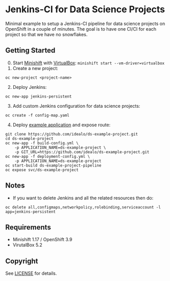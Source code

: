 # Jenkins-CI for Data Science Projects

Minimal example to setup a Jenkins-CI pipeline for data science projects on OpenShift in a couple of minutes. The goal is to have one CI/CI for each project so that we have no snowflakes.

## Getting Started

0. Start [Minishift](https://github.com/minishift/minishift) with [VirtualBox](https://www.virtualbox.org/): `minishift start --vm-driver=virtualbox`
1. Create a new project:
```
oc new-project <project-name>
```
2. Deploy Jenkins:
```
oc new-app jenkins-persistent
```
3. Add custom Jenkins configuration for data science projects:
```
oc create -f config-map.yaml
```
4. Deploy [example application](https://github.com/idealo/ds-example-project) and expose route:
```
git clone https://github.com/idealo/ds-example-project.git
cd ds-example-project
oc new-app -f build-config.yml \
    -p APPLICATION_NAME=ds-example-project \
    -p GIT_URL=https://github.com/idealo/ds-example-project.git
oc new-app -f deployment-config.yml \
    -p APPLICATION_NAME=ds-example-project
oc start-build ds-example-project-pipeline
oc expose svc/ds-example-project
```
## Notes

* If you want to delete Jenkins and all the related resources then do:
```
oc delete all,configmaps,networkpolicy,rolebinding,serviceaccount -l app=jenkins-persistent
```

## Requirements

- Minishift 1.17 / OpenShift 3.9
- VirutalBox 5.2

## Copyright

See [LICENSE](LICENSE) for details.
